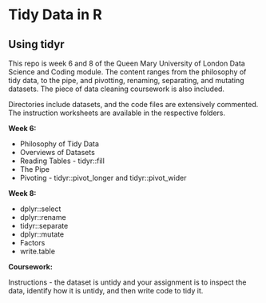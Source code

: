 # Tidy Data in R
## Using tidyr
This repo is week 6 and 8 of the Queen Mary University of London Data Science and Coding module. The content ranges from the philosophy of tidy data, to the pipe, and pivotting, renaming, separating, and mutating datasets. The piece of data cleaning coursework is also included. 

Directories include datasets, and the code files are extensively commented. The instruction worksheets are available in the respective folders. 


**Week 6:**
- Philosophy of Tidy Data
- Overviews of Datasets
- Reading Tables - tidyr::fill
- The Pipe
- Pivoting - tidyr::pivot_longer and tidyr::pivot_wider

**Week 8:**
- dplyr::select
- dplyr::rename
- tidyr::separate
- dplyr::mutate
- Factors
- write.table

**Coursework:**

Instructions - the dataset is untidy and your assignment is to inspect the data, identify how it is untidy, and then write code to tidy it.
